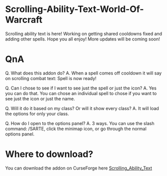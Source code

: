 # Scrolling-Ability-Text-World-Of-Warcraft
Scrolling ability text is here! Working on getting shared cooldowns fixed and adding other spells.
Hope you all enjoy! More updates will be coming soon!
# QnA
Q. What does this addon do?
A. When a spell comes off cooldown it will say on scrolling combat text: Spell is now ready!

Q. Can I chose to see if I want to see just the spell or just the icon?
A. Yes you can do that. You can chose an individual spell to chose if you want to see just the icon or just the name.

Q. Will it do it based on my class? Or will it show every class?
A. It will load the options for only your class.

Q. How do I open to the options panel?
A. 3 ways. You can use the slash command: /SARTE, click the minimap icon, or go through the normal options panel.
# Where to download?
You can download the addon on CurseForge here [Scrolling_Ability_Text](https://www.curseforge.com/wow/addons/scrolling-ability-text)
